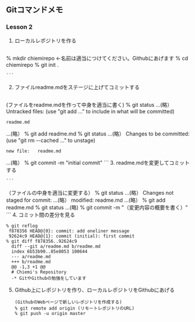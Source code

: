 ## Gitコマンドメモ
### Lesson 2
1. ローカルレポジトリを作る

	```
 % mkdir chiemirepo <-名前は適当につけてください。Githubにあげます
 % cd chiemirepo
 % git init .
 
	```
2. ファイルreadme.mdをステージに上げてコミットする

	```
 (ファイルをreadme.mdを作って中身を適当に書く)
 % git status
  ...(略）
 Untracked files:
  (use "git add <file>..." to include in what will be committed)

	readme.md
  ...(略）
 % git add readme.md
 % git status
  ...(略）
  Changes to be committed:
  (use "git rm --cached <file>..." to unstage)

	new file:   readme.md
  ...(略）
 % git commit -m "initial commit"
	```
3. readme.mdを変更してコミットする

	```
 （ファイルの中身を適当に変更する）
 % git status
  ...(略）
  Changes not staged for commit:
  ...(略）
	modified:   readme.md 
  ...(略）
  % git add readme.md
  % git status
  ...(略)
  % git commit -m "（変更内容の概要を書く）"    
	```
4. コミット間の差分を見る

   ```
   % git reflog
    f878356 HEAD@{0}: commit: add oneliner message
    92624c9 HEAD@{1}: commit (initial): first commit
   % git diff f878356..92624c9
     diff --git a/readme.md b/readme.md
     index 6b53b90..85e8053 100644
     --- a/readme.md
     +++ b/readme.md
     @@ -1,3 +1 @@
     # Chiemi's Repository
     -* GitやGithubの勉強をしています   
   ```
5. Github上にレポジトリを作り、ローカルレポジトリをGithubにあげる

   ```
   (GithubのWebページで新しいレポジトリを作成する)
   % git remote add origin (リモートレポジトリのURL)
   % git push -u origin master
   ```